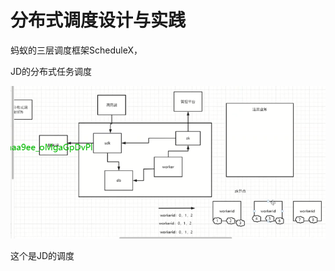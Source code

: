 # 分布式调度设计与实践

蚂蚁的三层调度框架ScheduleX，

JD的分布式任务调度

![image-20220701193949605](NXP7架构师-分布式调度.assets/image-20220701193949605.png)



这个是JD的调度
